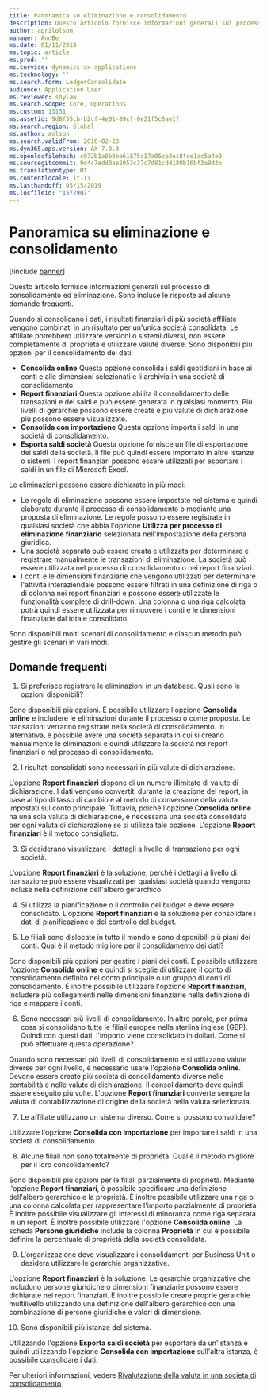 ```yaml
---
title: Panoramica su eliminazione e consolidamento
description: Questo articolo fornisce informazioni generali sul processo di consolidamento ed eliminazione. Sono incluse le risposte ad alcune domande frequenti.
author: aprilolson
manager: AnnBe
ms.date: 01/11/2018
ms.topic: article
ms.prod: ''
ms.service: dynamics-ax-applications
ms.technology: ''
ms.search.form: LedgerConsolidate
audience: Application User
ms.reviewer: shylaw
ms.search.scope: Core, Operations
ms.custom: 13151
ms.assetid: 9d8f55cb-b2cf-4e01-89cf-0e21f5c8ae1f
ms.search.region: Global
ms.author: aolson
ms.search.validFrom: 2016-02-28
ms.dyn365.ops.version: AX 7.0.0
ms.openlocfilehash: c972b1a0b9be61875c17a05ce3ec8fce1ac5a4e0
ms.sourcegitcommit: 9d4c7edd0ae2053c37c7d81cdd180b16bf3a9d3b
ms.translationtype: HT
ms.contentlocale: it-IT
ms.lasthandoff: 05/15/2019
ms.locfileid: "1572907"
---
```

# <a name="consolidation-and-elimination-overview"></a>Panoramica su eliminazione e consolidamento

[!include [banner](../includes/banner.md)]

Questo articolo fornisce informazioni generali sul processo di consolidamento ed eliminazione. Sono incluse le risposte ad alcune domande frequenti.

Quando si consolidano i dati, i risultati finanziari di più società affiliate vengono combinati in un risultato per un'unica società consolidata. Le affiliate potrebbero utilizzare versioni o sistemi diversi, non essere completamente di proprietà e utilizzare valute diverse. Sono disponibili più opzioni per il consolidamento dei dati:

-   **Consolida online** Questa opzione consolida i saldi quotidiani in base ai conti e alle dimensioni selezionati e li archivia in una società di consolidamento.
-   **Report finanziari** Questa opzione abilita il consolidamento delle transazioni e dei saldi e può essere generata in qualsiasi momento. Più livelli di gerarchie possono essere create e più valute di dichiarazione più possono essere visualizzate.
-   **Consolida con importazione** Questa opzione importa i saldi in una società di consolidamento.
-   **Esporta saldi società** Questa opzione fornisce un file di esportazione dei saldi della società. Il file può quindi essere importato in altre istanze o sistemi. I report finanziari possono essere utilizzati per esportare i saldi in un file di Microsoft Excel.

Le eliminazioni possono essere dichiarate in più modi:

-   Le regole di eliminazione possono essere impostate nel sistema e quindi elaborate durante il processo di consolidamento o mediante una proposta di eliminazione. Le regole possono essere registrate in qualsiasi società che abbia l'opzione **Utilizza per processo di eliminazione finanziario** selezionata nell'impostazione della persona giuridica.
-   Una società separata può essere creata e utilizzata per determinare e registrare manualmente le transazioni di eliminazione. La società può essere utilizzata nel processo di consolidamento o nei report finanziari.
-   I conti e le dimensioni finanziarie che vengono utilizzati per determinare l'attività interaziendale possono essere filtrati in una definizione di riga o di colonna nei report finanziari e possono essere utilizzate le funzionalità complete di drill-down. Una colonna o una riga calcolata potrà quindi essere utilizzata per rimuovere i conti e le dimensioni finanziarie dal totale consolidato.

Sono disponibili molti scenari di consolidamento e ciascun metodo può gestire gli scenari in vari modi.

## <a name="frequently-asked-questions"></a>Domande frequenti
1.  Si preferisce registrare le eliminazioni in un database. Quali sono le opzioni disponibili?

Sono disponibili più opzioni. È possibile utilizzare l'opzione **Consolida online** e includere le eliminazioni durante il processo o come proposta. Le transazioni verranno registrate nella società di consolidamento. In alternativa, è possibile avere una società separata in cui si creano manualmente le eliminazioni e quindi utilizzare la società nei report finanziari o nel processo di consolidamento.

2.  I risultati consolidati sono necessari in più valute di dichiarazione.

L'opzione **Report finanziari** dispone di un numero illimitato di valute di dichiarazione. I dati vengono convertiti durante la creazione del report, in base al tipo di tasso di cambio e al metodo di conversione della valuta impostati sul conto principale. Tuttavia, poiché l'opzione **Consolida online** ha una sola valuta di dichiarazione, è necessaria una società consolidata per ogni valuta di dichiarazione se si utilizza tale opzione. L'opzione **Report finanziari** è il metodo consigliato.

3.  Si desiderano visualizzare i dettagli a livello di transazione per ogni società.

L'opzione **Report finanziari** è la soluzione, perché i dettagli a livello di transazione può essere visualizzati per qualsiasi società quando vengono incluse nella definizione dell'albero gerarchico.

4.  Si utilizza la pianificazione o il controllo del budget e deve essere consolidato.
L'opzione **Report finanziari** è la soluzione per consolidare i dati di pianificazione o del controllo del budget.

5.  Le filiali sono dislocate in tutto il mondo e sono disponibili più piani dei conti. Qual è il metodo migliore per il consolidamento dei dati?

Sono disponibili più opzioni per gestire i piani dei conti. È possibile utilizzare l'opzione **Consolida online** e quindi si sceglie di utilizzare il conto di consolidamento definito nel conto principale o un gruppo di conti di consolidamento. È inoltre possibile utilizzare l'opzione **Report finanziari**, includere più collegamenti nelle dimensioni finanziarie nella definizione di riga e mappare i conti.

6.  Sono necessari più livelli di consolidamento. In altre parole, per prima cosa si consolidano tutte le filiali europee nella sterlina inglese (GBP). Quindi con questi dati, l'importo viene consolidato in dollari. Come si può effettuare questa operazione?

Quando sono necessari più livelli di consolidamento e si utilizzano valute diverse per ogni livello, è necessario usare l'opzione **Consolida online**. Devono essere create più società di consolidamento diverse nelle contabilità e nelle valute di dichiarazione. Il consolidamento deve quindi essere eseguito più volte. L'opzione **Report finanziari** converte sempre la valuta di contabilizzazione di origine della società nella valuta selezionata.

7.  Le affiliate utilizzano un sistema diverso. Come si possono consolidare?

Utilizzare l'opzione **Consolida con importazione** per importare i saldi in una società di consolidamento.

8.  Alcune filiali non sono totalmente di proprietà. Qual è il metodo migliore per il loro consolidamento?

Sono disponibili più opzioni per le filiali parzialmente di proprietà. Mediante l'opzione **Report finanziari**, è possibile specificare una definizione dell'albero gerarchico e la proprietà. È inoltre possibile utilizzare una riga o una colonna calcolata per rappresentare l'importo parzialmente di proprietà. È inoltre possibile visualizzare gli interessi di minoranza come riga separata in un report. È inoltre possibile utilizzare l'opzione **Consolida online**. La scheda **Persone giuridiche** include la colonna **Proprietà** in cui è possibile definire la percentuale di proprietà della società consolidata.

9.  L'organizzazione deve visualizzare i consolidamenti per Business Unit o desidera utilizzare le gerarchie organizzative.

L'opzione **Report finanziari** è la soluzione. Le gerarchie organizzative che includono persone giuridiche o dimensioni finanziarie possono essere dichiarate nei report finanziari. È inoltre possibile creare proprie gerarchie multilivello utilizzando una definizione dell'albero gerarchico con una combinazione di persone giuridiche e valori di dimensione.

10. Sono disponibili più istanze del sistema.

Utilizzando l'opzione **Esporta saldi società** per esportare da un'istanza e quindi utilizzando l'opzione **Consolida con importazione** sull'altra istanza, è possibile consolidare i dati.


Per ulteriori informazioni, vedere [Rivalutazione della valuta in una società di consolidamento](../general-ledger/currency-revaluation-consolidation-company.md).


